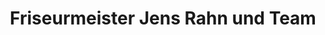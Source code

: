---
title: "Friseurmeister Jens Rahn und Team"
url: /lemgo/friseurmeister-jens-rahn-und-team/
shop: Friseur
---